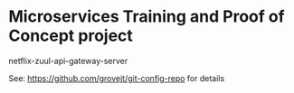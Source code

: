 # Microservices Training and Proof of Concept project

netflix-zuul-api-gateway-server

See: https://github.com/grovejt/git-config-repo for details